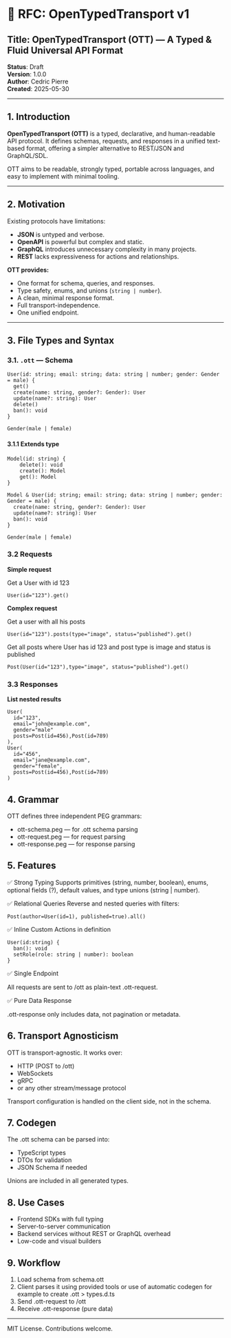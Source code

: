 # 📄 RFC: OpenTypedTransport v1

## Title: OpenTypedTransport (OTT) — A Typed & Fluid Universal API Format  
**Status**: Draft  
**Version**: 1.0.0  
**Author**: Cedric Pierre  
**Created**: 2025-05-30

---

## 1. Introduction

**OpenTypedTransport (OTT)** is a typed, declarative, and human-readable API protocol. It defines schemas, requests, and responses in a unified text-based format, offering a simpler alternative to REST/JSON and GraphQL/SDL.

OTT aims to be readable, strongly typed, portable across languages, and easy to implement with minimal tooling.

---

## 2. Motivation

Existing protocols have limitations:

- **JSON** is untyped and verbose.
- **OpenAPI** is powerful but complex and static.
- **GraphQL** introduces unnecessary complexity in many projects.
- **REST** lacks expressiveness for actions and relationships.

**OTT provides:**

- One format for schema, queries, and responses.
- Type safety, enums, and unions (`string | number`).
- A clean, minimal response format.
- Full transport-independence.
- One unified endpoint.

---

## 3. File Types and Syntax

### 3.1. `.ott` — Schema

```ott
User(id: string; email: string; data: string | number; gender: Gender = male) {
  get()
  create(name: string, gender?: Gender): User
  update(name?: string): User
  delete()
  ban(): void
}

Gender(male | female)
```

#### 3.1.1 Extends type

```ott
Model(id: string) {
    delete(): void
    create(): Model
    get(): Model
}

Model & User(id: string; email: string; data: string | number; gender: Gender = male) {
  create(name: string, gender?: Gender): User
  update(name?: string): User
  ban(): void
}

Gender(male | female)
```

### 3.2 Requests

**Simple request**

Get a User with id 123

```ott
User(id="123").get()
```

**Complex request**

Get a user with all his posts

```ott
User(id="123").posts(type="image", status="published").get()
```

Get all posts where User has id 123 and post type is image and status is published

```ott
Post(User(id="123"),type="image", status="published").get()
```

### 3.3 Responses

**List nested results**

```ott
User(
  id="123",
  email="john@example.com",
  gender="male"
  posts=Post(id=456),Post(id=789)
),
User(
  id="456",
  email="jane@example.com",
  gender="female",
  posts=Post(id=456),Post(id=789)
)
```

## 4. Grammar

OTT defines three independent PEG grammars:

- ott-schema.peg — for .ott schema parsing
- ott-request.peg — for request parsing
- ott-response.peg — for response parsing

## 5. Features

✅ Strong Typing
Supports primitives (string, number, boolean), enums, optional fields (?), default values, and type unions (string | number).

✅ Relational Queries
Reverse and nested queries with filters:

```ott
Post(author=User(id=1), published=true).all()
```

✅ Inline Custom Actions in definition

```
User(id:string) {
  ban(): void
  setRole(role: string | number): boolean
}
```

✅ Single Endpoint

All requests are sent to /ott as plain-text .ott-request.

✅ Pure Data Response

.ott-response only includes data, not pagination or metadata.

## 6. Transport Agnosticism

OTT is transport-agnostic. It works over:
- HTTP (POST to /ott)
- WebSockets
- gRPC
- or any other stream/message protocol

Transport configuration is handled on the client side, not in the schema.

## 7. Codegen

The .ott schema can be parsed into:
- TypeScript types
- DTOs for validation
- JSON Schema if needed

Unions are included in all generated types.

## 8. Use Cases
- Frontend SDKs with full typing
- Server-to-server communication
- Backend services without REST or GraphQL overhead
- Low-code and visual builders

## 9. Workflow

1. Load schema from schema.ott
2. Client parses it using provided tools or use of automatic codegen for example to create .ott > types.d.ts
3. Send .ott-request to /ott
4. Receive .ott-response (pure data)

---

MIT License. Contributions welcome.
